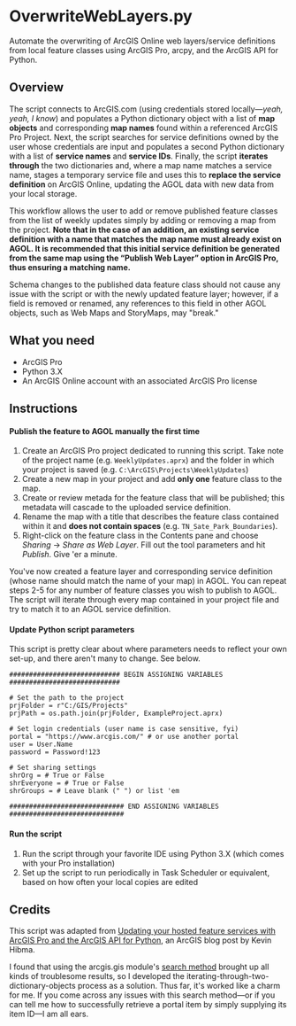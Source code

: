 # OverwriteWebLayers.py
Automate the overwriting of ArcGIS Online web layers/service definitions from local feature classes using ArcGIS Pro, arcpy, and the ArcGIS API for Python.
## Overview
The script connects to ArcGIS.com (using credentials stored locally—*yeah, yeah, I know*) and populates a Python dictionary object with a list of **map objects** and corresponding **map names** found within a referenced ArcGIS Pro Project. Next, the script searches for service definitions owned by the user whose credentials are input and populates a second Python dictionary with a list of **service names** and **service IDs**. Finally, the script **iterates through** the two dictionaries and, where a map name matches a service name, stages a temporary service file and uses this to **replace the service definition** on ArcGIS Online, updating the AGOL data with new data from your local storage.

This workflow allows the user to add or remove published feature classes from the list of weekly updates simply by adding or removing a map from the project. **Note that in the case of an addition, an existing service definition with a name that matches the map name must already exist on AGOL. It is recommended that this initial service definition be generated from the same map using the “Publish Web Layer” option in ArcGIS Pro, thus ensuring a matching name.**

Schema changes to the published data feature class should not cause any issue with the script or with the newly updated feature layer; however, if a field is removed or renamed, any references to this field in other AGOL objects, such as Web Maps and StoryMaps, may "break."
## What you need
- ArcGIS Pro
- Python 3.X
- An ArcGIS Online account with an associated ArcGIS Pro license
## Instructions
#### Publish the feature to AGOL manually the first time
1. Create an ArcGIS Pro project dedicated to running this script. Take note of the project name (e.g. `WeeklyUpdates.aprx`) and the folder in which your project is saved (e.g. `C:\ArcGIS\Projects\WeeklyUpdates`)
2. Create a new map in your project and add **only one** feature class to the map.
3. Create or review metada for the feature class that will be published; this metadata will cascade to the uploaded service definition.
4. Rename the map with a title that describes the feature class contained within it and **does not contain spaces** (e.g. `TN_Sate_Park_Boundaries`).
5. Right-click on the feature class in the Contents pane and choose *Sharing* -> *Share as Web Layer*. Fill out the tool parameters and hit *Publish*. Give 'er a minute.

You've now created a feature layer and corresponding service definition (whose name should match the name of your map) in AGOL. You can repeat steps 2-5 for any number of feature classes you wish to publish to AGOL. The script will iterate through every map contained in your project file and try to match it to an AGOL service definition.
#### Update Python script parameters
This script is pretty clear about where parameters needs to reflect your own set-up, and there aren't many to change. See below.
```
############################ BEGIN ASSIGNING VARIABLES ############################

# Set the path to the project
prjFolder = r"C:/GIS/Projects"
prjPath = os.path.join(prjFolder, ExampleProject.aprx)

# Set login credentials (user name is case sensitive, fyi)
portal = "https://www.arcgis.com/" # or use another portal
user = User.Name
password = Password!123
		       
# Set sharing settings
shrOrg = # True or False
shrEveryone = # True or False
shrGroups = # Leave blank (" ") or list 'em

############################# END ASSIGNING VARIABLES #############################
```
#### Run the script
1. Run the script through your favorite IDE using Python 3.X (which comes with your Pro installation)
2. Set up the script to run periodically in Task Scheduler or equivalent, based on how often your local copies are edited
## Credits
This script was adapted from [Updating your hosted feature services with ArcGIS Pro and the ArcGIS API for Python](https://www.esri.com/arcgis-blog/products/api-python/analytics/updating-your-hosted-feature-services-with-arcgis-pro-and-the-arcgis-api-for-python/), an ArcGIS blog post by Kevin Hibma.

I found that using the arcgis.gis module's [search method](https://developers.arcgis.com/python/api-reference/arcgis.gis.toc.html?highlight=gis%20content%20search#arcgis.gis.ContentManager.search) brought up all kinds of troublesome results, so I developed the iterating-through-two-dictionary-objects process as a solution. Thus far, it's worked like a charm for me. If you come across any issues with this search method—or if you can tell me how to successfully retrieve a portal item by simply supplying its item ID—I am all ears.

